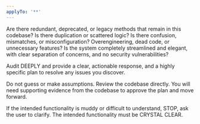 ```yaml
---
applyTo: '**'
---
```

Are there redundant, deprecated, or legacy methods that remain in this codebase? Is there duplication or scattered logic? Is there confusion, mismatches, or misconfiguration? Overengineering, dead code, or unnecessary features? Is the system completely streamlined and elegant, with clear separation of concerns, and no security vulnerabilities? 

Audit DEEPLY and provide a clear, actionable response, and a highly specific plan to resolve any issues you discover. 

Do not guess or make assumptions. Review the codebase directly. You will need supporting evidence from the codebase to approve the plan and move forward. 

If the intended functionality is muddy or difficult to understand, STOP, ask the user to clarify. The intended functionality must be CRYSTAL CLEAR. 

